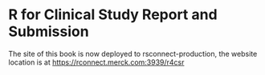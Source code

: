 # R for Clinical Study Report and Submission

The site of this book is now deployed to rsconnect-production, 
the website location is at https://rconnect.merck.com:3939/r4csr